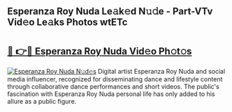 ## Esperanza Roy Nuda Le𝚊k𝚎d N𝚞𝚍e - Part-VTv Vid𝚎o Le𝚊ks Photos wtETc

# <h2><a href="http://fbdv533.evod.top/?m=Esperanza+Roy+Nuda">🔗 👉🔴 Esperanza Roy Nuda Vid𝚎o Ph𝚘t𝚘s</a></h2>

[![Esperanza Roy Nuda N𝚞d𝚎s](https://i.imgur.com/8V9OHl7.gif)](http://fbdv533.evod.top/?m=Esperanza+Roy+Nuda)
Digital artist Esperanza Roy Nuda and social media influencer, recognized for disseminating dance and lifestyle content through collaborative dance performances and short videos. The public's fascination with Esperanza Roy Nuda personal life has only added to his allure as a public figure. 
